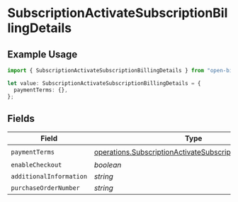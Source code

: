 # SubscriptionActivateSubscriptionBillingDetails

## Example Usage

```typescript
import { SubscriptionActivateSubscriptionBillingDetails } from "open-billing/models/operations";

let value: SubscriptionActivateSubscriptionBillingDetails = {
  paymentTerms: {},
};
```

## Fields

| Field                                                                                                                              | Type                                                                                                                               | Required                                                                                                                           | Description                                                                                                                        |
| ---------------------------------------------------------------------------------------------------------------------------------- | ---------------------------------------------------------------------------------------------------------------------------------- | ---------------------------------------------------------------------------------------------------------------------------------- | ---------------------------------------------------------------------------------------------------------------------------------- |
| `paymentTerms`                                                                                                                     | [operations.SubscriptionActivateSubscriptionPaymentTerms](../../models/operations/subscriptionactivatesubscriptionpaymentterms.md) | :heavy_check_mark:                                                                                                                 | N/A                                                                                                                                |
| `enableCheckout`                                                                                                                   | *boolean*                                                                                                                          | :heavy_minus_sign:                                                                                                                 | N/A                                                                                                                                |
| `additionalInformation`                                                                                                            | *string*                                                                                                                           | :heavy_minus_sign:                                                                                                                 | N/A                                                                                                                                |
| `purchaseOrderNumber`                                                                                                              | *string*                                                                                                                           | :heavy_minus_sign:                                                                                                                 | N/A                                                                                                                                |